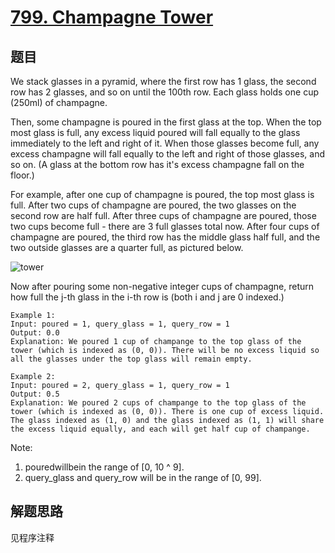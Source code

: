 # [799. Champagne Tower](https://leetcode-cn.com/problems/champagne-tower/)

## 题目

We stack glasses in a pyramid, where the first row has 1 glass, the second row has 2 glasses, and so on until the 100th row. Each glass holds one cup (250ml) of champagne.

Then, some champagne is poured in the first glass at the top. When the top most glass is full, any excess liquid poured will fall equally to the glass immediately to the left and right of it. When those glasses become full, any excess champagne will fall equally to the left and right of those glasses, and so on. (A glass at the bottom row has it's excess champagne fall on the floor.)

For example, after one cup of champagne is poured, the top most glass is full. After two cups of champagne are poured, the two glasses on the second row are half full. After three cups of champagne are poured, those two cups become full - there are 3 full glasses total now. After four cups of champagne are poured, the third row has the middle glass half full, and the two outside glasses are a quarter full, as pictured below.

![tower](tower.png)

Now after pouring some non-negative integer cups of champagne, return how full the j-th glass in the i-th row is (both i and j are 0 indexed.)

```text
Example 1:
Input: poured = 1, query_glass = 1, query_row = 1
Output: 0.0
Explanation: We poured 1 cup of champange to the top glass of the tower (which is indexed as (0, 0)). There will be no excess liquid so all the glasses under the top glass will remain empty.

Example 2:
Input: poured = 2, query_glass = 1, query_row = 1
Output: 0.5
Explanation: We poured 2 cups of champange to the top glass of the tower (which is indexed as (0, 0)). There is one cup of excess liquid. The glass indexed as (1, 0) and the glass indexed as (1, 1) will share the excess liquid equally, and each will get half cup of champange.
```

Note:

1. pouredwillbein the range of [0, 10 ^ 9].
1. query_glass and query_row will be in the range of [0, 99].

## 解题思路

见程序注释
